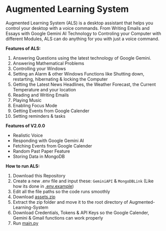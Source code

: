 # Augmented Learning System

Augmented Learning System (ALS) is a desktop assistant that helps you control your desktop with a voice commands. From Writing Emails and Essays with Google Gemini AI Technology to Controling your Computer with different Modules, ALS can do anything for you with just a voice command.

**Features of ALS:**
1. Answering Questions using the latest technology of Google Gemini.
2. Answering Mathematical Problems
3. Controlling your Windows
4. Setting an Alarm & other Windows Functions like Shutting down, restarting, hibernating & locking the Computer
5. Getting the Latest News Headlines, the Weather Forecast, the Current Temperature and your location
6. Reading and Writing Emails
7. Playing Music
8. Enabling Focus Mode
9. Getting Events from Google Calender
10. Setting reminders & tasks

**Features of V2.0.0**
- Realistic Voice
- Responding with Google Gemini AI
- Fetching Events from Google Calender
- Random Past Paper Feature
- Storing Data in MongoDB

**How to run ALS:**
1. Download this Repository
2. Create a new .env file and input these: `GeminiAPI` & `MongoDBLink` (Like how its done in [.env.example](https://github.com/juzcallmekaushik/Augmented-Learning-System/blob/main/.env.example))
3. Edit all the file paths so the code runs smoothly
4. Download [assets.zip](https://drive.google.com/file/d/1fyFzAM2_j_IjNoK-hxxJe4ix7PW0ipL4/view?usp=drive_link)
5. Extract the zip folder and move it to the root directory of Augmented-Learning-System
6. Download Credentials, Tokens & API Keys so the Google Calender, Gemini & Gmail functions can work properly
7. Run [main.py](https://github.com/juzcallmekaushik/Augmented-Learning-System/blob/main/src/main.py)